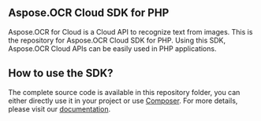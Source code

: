 ## Aspose.OCR Cloud SDK for PHP

Aspose.OCR for Cloud is a Cloud API to recognize text from images. This is the repository for Aspose.OCR Cloud SDK for PHP. Using this SDK, Aspose.OCR Cloud APIs can be easily used in PHP applications.

## How to use the SDK?

The complete source code is available in this repository folder, you can either directly use it in your project or use [Composer](https://getcomposer.org). For more details, please visit our [documentation](http://www.aspose.com/docs/display/ocrcloud/How+to+Setup+Aspose.OCR+Cloud+SDK+for+PHP).
